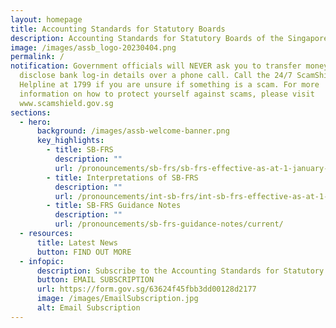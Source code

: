 ```yaml
---
layout: homepage
title: Accounting Standards for Statutory Boards
description: Accounting Standards for Statutory Boards of the Singapore Government
image: /images/assb_logo-20230404.png
permalink: /
notification: Government officials will NEVER ask you to transfer money or
  disclose bank log-in details over a phone call. Call the 24/7 ScamShield
  Helpline at 1799 if you are unsure if something is a scam. For more
  information on how to protect yourself against scams, please visit
  www.scamshield.gov.sg
sections:
  - hero:
      background: /images/assb-welcome-banner.png
      key_highlights:
        - title: SB-FRS
          description: ""
          url: /pronouncements/sb-frs/sb-frs-effective-as-at-1-january-2025/
        - title: Interpretations of SB-FRS
          description: ""
          url: /pronouncements/int-sb-frs/int-sb-frs-effective-as-at-1-january-2025/
        - title: SB-FRS Guidance Notes
          description: ""
          url: /pronouncements/sb-frs-guidance-notes/current/
  - resources:
      title: Latest News
      button: FIND OUT MORE
  - infopic:
      description: Subscribe to the Accounting Standards for Statutory Boards’ mailing list
      button: EMAIL SUBSCRIPTION
      url: https://form.gov.sg/63624f45fbb3dd00128d2177
      image: /images/EmailSubscription.jpg
      alt: Email Subscription
---
```

